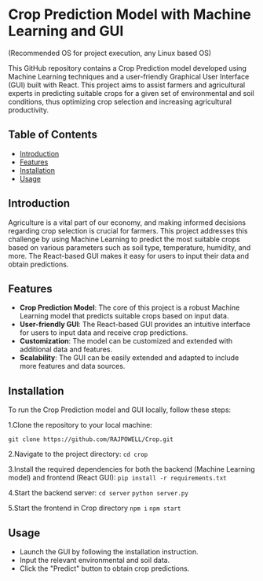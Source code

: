 # Crop Prediction Model with Machine Learning and GUI
(Recommended OS for project execution, any Linux based OS)

This GitHub repository contains a Crop Prediction model developed using Machine Learning techniques and a user-friendly Graphical User Interface (GUI) built with React. This project aims to assist farmers and agricultural experts in predicting suitable crops for a given set of environmental and soil conditions, thus optimizing crop selection and increasing agricultural productivity.

## Table of Contents
- [Introduction](#introduction)
- [Features](#features)
- [Installation](#installation)
- [Usage](#usage)


## Introduction

Agriculture is a vital part of our economy, and making informed decisions regarding crop selection is crucial for farmers. This project addresses this challenge by using Machine Learning to predict the most suitable crops based on various parameters such as soil type, temperature, humidity, and more. The React-based GUI makes it easy for users to input their data and obtain predictions.

## Features

- **Crop Prediction Model**: The core of this project is a robust Machine Learning model that predicts suitable crops based on input data.
- **User-friendly GUI**: The React-based GUI provides an intuitive interface for users to input data and receive crop predictions.
- **Customization**: The model can be customized and extended with additional data and features.
- **Scalability**: The GUI can be easily extended and adapted to include more features and data sources.

## Installation

To run the Crop Prediction model and GUI locally, follow these steps:

   1.Clone the repository to your local machine:

   
   ```git clone https://github.com/RAJPOWELL/Crop.git```
   
   2.Navigate to the project directory:
   ```cd crop```
   
   3.Install the required dependencies for both the backend (Machine Learning model) and frontend (React GUI):
   ```pip install -r requirements.txt```
   
   
   4.Start the backend server:
   ```cd server```
   ```python server.py```
   
   5.Start the frontend in Crop directory
   ```npm i```
   ```npm start```
   
## Usage
- Launch the GUI by following the installation instruction.
- Input the relevant environmental and soil data.
- Click the "Predict" button to obtain crop predictions.
	
   

    

   

